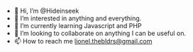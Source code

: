 - 👋 Hi, I’m @Hideinseek
- 👀 I’m interested in anything and everything. 
- 🌱 I’m currently learning Javascript and PHP
- 💞️ I’m looking to collaborate on anything I can be useful on.
- 📫 How to reach me lionel.thebldrs@gmail.com

<!---
Hideinseek/Hideinseek is a ✨ special ✨ repository because its `README.md` (this file) appears on your GitHub profile.
You can click the Preview link to take a look at your changes.
--->

